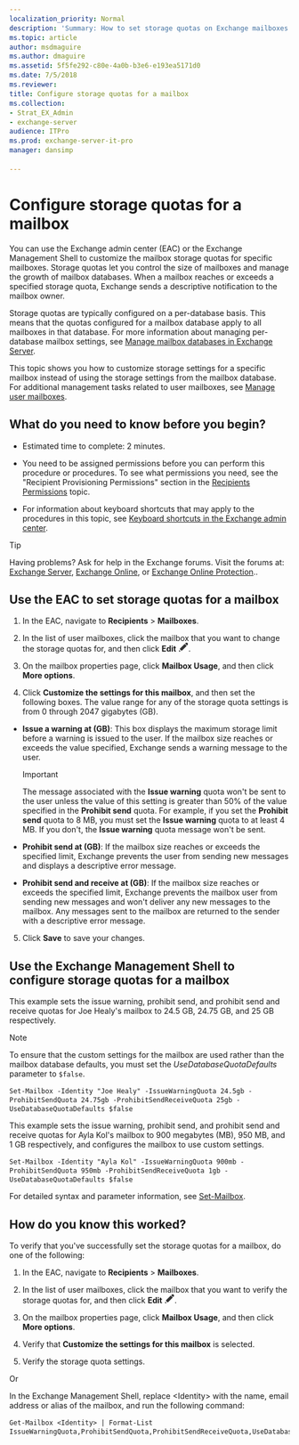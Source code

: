 ```yaml
---
localization_priority: Normal
description: 'Summary: How to set storage quotas on Exchange mailboxes.'
ms.topic: article
author: msdmaguire
ms.author: dmaguire
ms.assetid: 5f5fe292-c80e-4a0b-b3e6-e193ea5171d0
ms.date: 7/5/2018
ms.reviewer: 
title: Configure storage quotas for a mailbox
ms.collection:
- Strat_EX_Admin
- exchange-server
audience: ITPro
ms.prod: exchange-server-it-pro
manager: dansimp

---
```


# Configure storage quotas for a mailbox

You can use the Exchange admin center (EAC) or the Exchange Management Shell to customize the mailbox storage quotas for specific mailboxes. Storage quotas let you control the size of mailboxes and manage the growth of mailbox databases. When a mailbox reaches or exceeds a specified storage quota, Exchange sends a descriptive notification to the mailbox owner.

Storage quotas are typically configured on a per-database basis. This means that the quotas configured for a mailbox database apply to all mailboxes in that database. For more information about managing per-database mailbox settings, see [Manage mailbox databases in Exchange Server](../../architecture/mailbox-servers/manage-databases.md).

This topic shows you how to customize storage settings for a specific mailbox instead of using the storage settings from the mailbox database. For additional management tasks related to user mailboxes, see [Manage user mailboxes](user-mailboxes.md).

## What do you need to know before you begin?

- Estimated time to complete: 2 minutes.

- You need to be assigned permissions before you can perform this procedure or procedures. To see what permissions you need, see the "Recipient Provisioning Permissions" section in the [Recipients Permissions](../../permissions/feature-permissions/recipient-permissions.md) topic.

- For information about keyboard shortcuts that may apply to the procedures in this topic, see [Keyboard shortcuts in the Exchange admin center](../../about-documentation/exchange-admin-center-keyboard-shortcuts.md).

> [!TIP]
> Having problems? Ask for help in the Exchange forums. Visit the forums at: [Exchange Server](https://go.microsoft.com/fwlink/p/?linkId=60612), [Exchange Online](https://go.microsoft.com/fwlink/p/?linkId=267542), or [Exchange Online Protection](https://go.microsoft.com/fwlink/p/?linkId=285351)..

## Use the EAC to set storage quotas for a mailbox

1. In the EAC, navigate to **Recipients** \> **Mailboxes**.

2. In the list of user mailboxes, click the mailbox that you want to change the storage quotas for, and then click **Edit** ![Edit icon](../../media/ITPro_EAC_EditIcon.png).

3. On the mailbox properties page, click **Mailbox Usage**, and then click **More options**.

4. Click **Customize the settings for this mailbox**, and then set the following boxes. The value range for any of the storage quota settings is from 0 through 2047 gigabytes (GB).

  - **Issue a warning at (GB)**: This box displays the maximum storage limit before a warning is issued to the user. If the mailbox size reaches or exceeds the value specified, Exchange sends a warning message to the user.

    > [!IMPORTANT]
    > The message associated with the **Issue warning** quota won't be sent to the user unless the value of this setting is greater than 50% of the value specified in the **Prohibit send** quota. For example, if you set the **Prohibit send** quota to 8 MB, you must set the **Issue warning** quota to at least 4 MB. If you don't, the **Issue warning** quota message won't be sent.

  - **Prohibit send at (GB)**: If the mailbox size reaches or exceeds the specified limit, Exchange prevents the user from sending new messages and displays a descriptive error message.

  - **Prohibit send and receive at (GB)**: If the mailbox size reaches or exceeds the specified limit, Exchange prevents the mailbox user from sending new messages and won't deliver any new messages to the mailbox. Any messages sent to the mailbox are returned to the sender with a descriptive error message.

5. Click **Save** to save your changes.

## Use the Exchange Management Shell to configure storage quotas for a mailbox

This example sets the issue warning, prohibit send, and prohibit send and receive quotas for Joe Healy's mailbox to 24.5 GB, 24.75 GB, and 25 GB respectively.

> [!NOTE]
> To ensure that the custom settings for the mailbox are used rather than the mailbox database defaults, you must set the _UseDatabaseQuotaDefaults_ parameter to `$false`.

```
Set-Mailbox -Identity "Joe Healy" -IssueWarningQuota 24.5gb -ProhibitSendQuota 24.75gb -ProhibitSendReceiveQuota 25gb -UseDatabaseQuotaDefaults $false
```

This example sets the issue warning, prohibit send, and prohibit send and receive quotas for Ayla Kol's mailbox to 900 megabytes (MB), 950 MB, and 1 GB respectively, and configures the mailbox to use custom settings.

```
Set-Mailbox -Identity "Ayla Kol" -IssueWarningQuota 900mb -ProhibitSendQuota 950mb -ProhibitSendReceiveQuota 1gb -UseDatabaseQuotaDefaults $false
```

For detailed syntax and parameter information, see [Set-Mailbox](http://technet.microsoft.com/library/a0d413b9-d949-4df6-ba96-ac0906dedae2.aspx).

## How do you know this worked?

To verify that you've successfully set the storage quotas for a mailbox, do one of the following:

1. In the EAC, navigate to **Recipients** \> **Mailboxes**.

2. In the list of user mailboxes, click the mailbox that you want to verify the storage quotas for, and then click **Edit** ![Edit icon](../../media/ITPro_EAC_EditIcon.png).

3. On the mailbox properties page, click **Mailbox Usage**, and then click **More options**.

4. Verify that **Customize the settings for this mailbox** is selected.

5. Verify the storage quota settings.

Or

In the Exchange Management Shell, replace \<Identity\> with the name, email address or alias of the mailbox, and run the following command:

```
Get-Mailbox <Identity> | Format-List IssueWarningQuota,ProhibitSendQuota,ProhibitSendReceiveQuota,UseDatabaseQuotaDefaults
```




